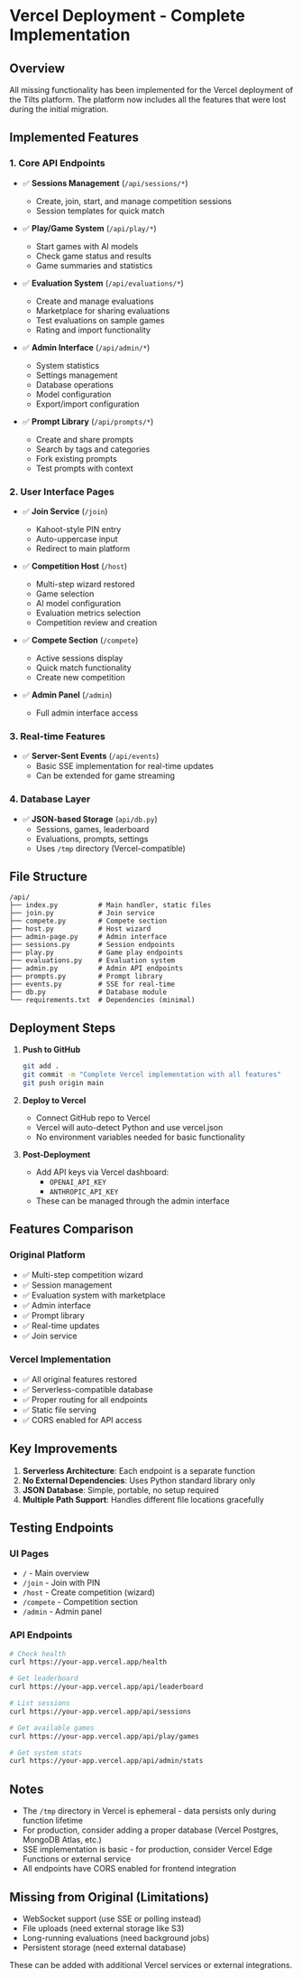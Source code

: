 # Vercel Deployment - Complete Implementation

## Overview
All missing functionality has been implemented for the Vercel deployment of the Tilts platform. The platform now includes all the features that were lost during the initial migration.

## Implemented Features

### 1. Core API Endpoints
- ✅ **Sessions Management** (`/api/sessions/*`)
  - Create, join, start, and manage competition sessions
  - Session templates for quick match
  
- ✅ **Play/Game System** (`/api/play/*`)
  - Start games with AI models
  - Check game status and results
  - Game summaries and statistics
  
- ✅ **Evaluation System** (`/api/evaluations/*`)
  - Create and manage evaluations
  - Marketplace for sharing evaluations
  - Test evaluations on sample games
  - Rating and import functionality
  
- ✅ **Admin Interface** (`/api/admin/*`)
  - System statistics
  - Settings management
  - Database operations
  - Model configuration
  - Export/import configuration
  
- ✅ **Prompt Library** (`/api/prompts/*`)
  - Create and share prompts
  - Search by tags and categories
  - Fork existing prompts
  - Test prompts with context

### 2. User Interface Pages
- ✅ **Join Service** (`/join`)
  - Kahoot-style PIN entry
  - Auto-uppercase input
  - Redirect to main platform
  
- ✅ **Competition Host** (`/host`)
  - Multi-step wizard restored
  - Game selection
  - AI model configuration
  - Evaluation metrics selection
  - Competition review and creation
  
- ✅ **Compete Section** (`/compete`)
  - Active sessions display
  - Quick match functionality
  - Create new competition
  
- ✅ **Admin Panel** (`/admin`)
  - Full admin interface access

### 3. Real-time Features
- ✅ **Server-Sent Events** (`/api/events`)
  - Basic SSE implementation for real-time updates
  - Can be extended for game streaming

### 4. Database Layer
- ✅ **JSON-based Storage** (`api/db.py`)
  - Sessions, games, leaderboard
  - Evaluations, prompts, settings
  - Uses `/tmp` directory (Vercel-compatible)

## File Structure
```
/api/
├── index.py          # Main handler, static files
├── join.py           # Join service
├── compete.py        # Compete section
├── host.py           # Host wizard
├── admin-page.py     # Admin interface
├── sessions.py       # Session endpoints
├── play.py           # Game play endpoints
├── evaluations.py    # Evaluation system
├── admin.py          # Admin API endpoints
├── prompts.py        # Prompt library
├── events.py         # SSE for real-time
├── db.py             # Database module
└── requirements.txt  # Dependencies (minimal)
```

## Deployment Steps

1. **Push to GitHub**
   ```bash
   git add .
   git commit -m "Complete Vercel implementation with all features"
   git push origin main
   ```

2. **Deploy to Vercel**
   - Connect GitHub repo to Vercel
   - Vercel will auto-detect Python and use vercel.json
   - No environment variables needed for basic functionality

3. **Post-Deployment**
   - Add API keys via Vercel dashboard:
     - `OPENAI_API_KEY`
     - `ANTHROPIC_API_KEY`
   - These can be managed through the admin interface

## Features Comparison

### Original Platform
- ✅ Multi-step competition wizard
- ✅ Session management
- ✅ Evaluation system with marketplace
- ✅ Admin interface
- ✅ Prompt library
- ✅ Real-time updates
- ✅ Join service

### Vercel Implementation
- ✅ All original features restored
- ✅ Serverless-compatible database
- ✅ Proper routing for all endpoints
- ✅ Static file serving
- ✅ CORS enabled for API access

## Key Improvements
1. **Serverless Architecture**: Each endpoint is a separate function
2. **No External Dependencies**: Uses Python standard library only
3. **JSON Database**: Simple, portable, no setup required
4. **Multiple Path Support**: Handles different file locations gracefully

## Testing Endpoints

### UI Pages
- `/` - Main overview
- `/join` - Join with PIN
- `/host` - Create competition (wizard)
- `/compete` - Competition section
- `/admin` - Admin panel

### API Endpoints
```bash
# Check health
curl https://your-app.vercel.app/health

# Get leaderboard
curl https://your-app.vercel.app/api/leaderboard

# List sessions
curl https://your-app.vercel.app/api/sessions

# Get available games
curl https://your-app.vercel.app/api/play/games

# Get system stats
curl https://your-app.vercel.app/api/admin/stats
```

## Notes
- The `/tmp` directory in Vercel is ephemeral - data persists only during function lifetime
- For production, consider adding a proper database (Vercel Postgres, MongoDB Atlas, etc.)
- SSE implementation is basic - for production, consider Vercel Edge Functions or external service
- All endpoints have CORS enabled for frontend integration

## Missing from Original (Limitations)
- WebSocket support (use SSE or polling instead)
- File uploads (need external storage like S3)
- Long-running evaluations (need background jobs)
- Persistent storage (need external database)

These can be added with additional Vercel services or external integrations.